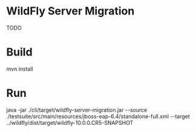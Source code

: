 WildFly Server Migration
=================
TODO

Build
======
mvn install

Run
======
java -jar ./cli/target/wildfly-server-migration.jar --source ./testsuite/src/main/resources/jboss-eap-6.4/standalone-full.xml --target ../wildfly/dist/target/wildfly-10.0.0.CR5-SNAPSHOT